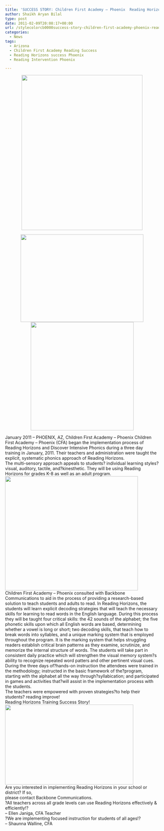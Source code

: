 ```yaml
---
title: 'SUCCESS STORY: Children First Academy – Phoenix  Reading Horizons:'
author: Shaikh Aryan Bilal
type: post
date: 2011-02-09T20:08:17+00:00
url: /stylecolorcb0000success-story-children-first-academy-phoenix-reading-horizons/
categories:
  - News
tags:
  - Arizona
  - Children First Academy Reading Success
  - Reading Horizons success Phoenix
  - Reading Intervention Phoenix

---
```

<p style="text-align: center;">
  <a href="http://www.backbonecommunications.com/wp-content/uploads/Children-First-RH-Training-Success-Story-Final.pdf"><img loading="lazy" class="aligncenter size-full wp-image-3554" title="Reading Horizons Childrens First Academy Phoenix Backbone" src="http://www.backbonecommunications.com/wp-content/uploads/Reading-Horizons-Childrens-First-Academy-Phoenix-Backbone.png" alt="" width="396" height="508" /></a>
</p>

<p style="text-align: center;">
  <a href="http://www.backbonecommunications.com/wp-content/uploads/Children-First-RH-Training-Success-Story-Final.pdf" target="_blank" rel="noopener"><img loading="lazy" class="size-full wp-image-3542 aligncenter" title="Reading Horizons Training" src="http://www.backbonecommunications.com/wp-content/uploads/RH-Individual.png" alt="" width="402" height="287" /></a><a href="http://www.backbonecommunications.com/wp-content/uploads/Children-First-RH-Training-Success-Story-Final.pdf" target="_blank" rel="noopener"><img loading="lazy" class="size-full wp-image-3539 aligncenter" title="Reading Horizons Training" src="http://www.backbonecommunications.com/wp-content/uploads/RH-Welcome.png" alt="" width="337" height="355" /></a>
</p>

January 2011 &#8211; PHOENIX, AZ, Children First Academy &#8211; Phoenix Children First Academy &#8211; Phoenix (CFA) began the implementation process of Reading Horizons and Discover Intensive Phonics during a three day training in January, 2011. Their teachers and administration were taught the explicit, systematic phonics approach of Reading Horizons.  
The multi-sensory approach appeals to students? individual learning styles?visual, auditory, tactile, and?kinesthetic. They will be using Reading Horizons for grades K-8 as well as an adult program.  
<a href="http://www.backbonecommunications.com/wp-content/uploads/Children-First-RH-Training-Success-Story-Final.pdf" target="_blank" rel="noopener"><img loading="lazy" class="alignleft size-full wp-image-3540" title="Reading Horizons Training" src="http://www.backbonecommunications.com/wp-content/uploads/RH-Group-Board.png" alt="" width="435" height="374" /></a>  
Children First Academy &#8211; Phoenix consulted with Backbone Communications to aid in the process of providing a research-based solution to teach students and adults to read. In Reading Horizons, the students will learn explicit decoding strategies that will teach the necessary skills for learning to read words in the English language. During this process they will be taught four critical skills: the 42 sounds of the alphabet; the five phonetic skills upon which all English words are based, determining whether a vowel is long or short; two decoding skills, that teach how to break words into syllables, and a unique marking system that is employed throughout the program. It is the marking system that helps struggling readers establish critical brain patterns as they examine, scrutinize, and memorize the internal structure of words. The students will take part in consistent daily practice which will strengthen the visual memory system?s ability to recognize repeated word patters and other pertinent visual cues.  
During the three days of?hands-on instruction the attendees were trained in the methodology; instructed in the basic framework of the?program, starting with the alphabet all the way through?syllabication; and participated in games and activities that?will assist in the implementation process with the students.  
The teachers were empowered with proven strategies?to help their students? reading improve!  
Reading Horizons Training Success Story!  
<a href="http://www.backbonecommunications.com/wp-content/uploads/Children-First-RH-Training-Success-Story-Final.pdf" target="_blank" rel="noopener"><img loading="lazy" class="alignleft size-full wp-image-3541" title="Reading Horizons Training" src="http://www.backbonecommunications.com/wp-content/uploads/RH-Group-3.png" alt="" width="420" height="262" /></a>  
Are you interested in implementing Reading Horizons in your school or district? If so,  
please contact Backbone Communications.  
?All teachers across all grade levels can use Reading Horizons effectively & efficiently!?  
&#8211; Ellen Janiga, CFA Teacher  
?We are implementing focused instruction for students of all ages!?  
&#8211; Shaunna Walline, CFA
